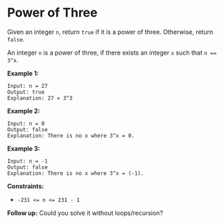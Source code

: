 # Power of Three

Given an integer `n`, return `true` if it is a power of three. Otherwise, return `false`.

An integer `n` is a power of three, if there exists an integer `x` such that `n == 3^x`.

**Example 1:**
```
Input: n = 27
Output: true
Explanation: 27 = 3^3
```

**Example 2:**
```
Input: n = 0
Output: false
Explanation: There is no x where 3^x = 0.
```

**Example 3:**
```
Input: n = -1
Output: false
Explanation: There is no x where 3^x = (-1).
```

**Constraints:**
* `-231 <= n <= 231 - 1`
 
**Follow up:** Could you solve it without loops/recursion?

